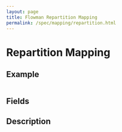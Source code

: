 ```yaml
---
layout: page
title: Flowman Repartition Mapping
permalink: /spec/mapping/repartition.html
---
```

# Repartition Mapping

## Example
```
```

## Fields


## Description
